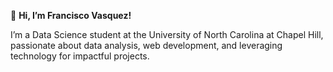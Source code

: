 👋 **Hi, I’m Francisco Vasquez!**

I’m a Data Science student at the University of North Carolina at Chapel Hill, passionate about data analysis, web development, and leveraging technology for impactful projects.


